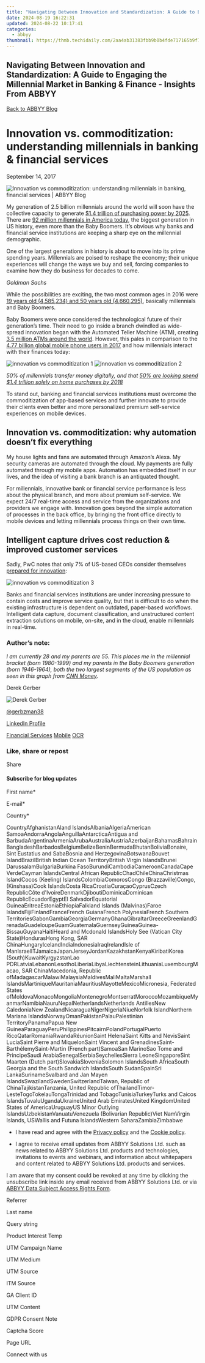 ```yaml
---
title: "Navigating Between Innovation and Standardization: A Guide to Engaging the Millennial Market in Banking & Finance - Insights From ABBYY"
date: 2024-08-19 16:22:31
updated: 2024-08-22 10:17:41
categories:
  - abbyy
thumbnail: https://thmb.techidaily.com/2aa4ab31383fbb9b0b4fde717165b9f7119026d37948432465f45718cb2abd14.jpg
---
```


## Navigating Between Innovation and Standardization: A Guide to Engaging the Millennial Market in Banking & Finance - Insights From ABBYY

[Back to ABBYY Blog](https://tools.techidaily.com/abbyy/products/)

# Innovation vs. commoditization: understanding millennials in banking & financial services

September 14, 2017

![Innovation vs commoditization: understanding millennials in banking, financial services | ABBYY Blog](https://static2.abbyy.com/abbyycommedia/25409/8704e_cropblog-copy.png) 

My generation of 2.5 billion millennials around the world will soon have the collective capacity to generate [$1.4 trillion of purchasing power by 2025](https://www.slideshare.net/micnews/millennial-disruption-insights-2015). There are [92 million millennials in America today](http://www.goldmansachs.com/our-thinking/pages/millennials/), the biggest generation in US history, even more than the Baby Boomers. It’s obvious why banks and financial service institutions are keeping a sharp eye on the millennial demographic.

One of the largest generations in history is about to move into its prime spending years. Millennials are poised to reshape the economy; their unique experiences will change the ways we buy and sell, forcing companies to examine how they do business for decades to come.

_Goldman Sachs_

While the possibilities are exciting, the two most common ages in 2016 were [19 years old (4,585,234) and 50 years old (4,660,295)](https://factfinder.census.gov/faces/tableservices/jsf/pages/productview.xhtml?pid=PEP%5F2013%5FPEPALL6N&prodType=table), basically millennials and Baby Boomers.

Baby Boomers were once considered the technological future of their generation’s time. Their need to go inside a branch dwindled as wide-spread innovation began with the Automated Teller Machine (ATM), creating [3.5 million ATMs around the world](https://en.wikipedia.org/wiki/Automated%5Fteller%5Fmachine). However, this pales in comparison to the [4.77 billion global mobile phone users in 2017](https://www.statista.com/statistics/274774/forecast-of-mobile-phone-users-worldwide/) and how millennials interact with their finances today:

![innovation vs commoditization 1](https://static1.abbyy.com/abbyycommedia/25235/innovation-vs-commoditization-1.png) ![innovation vs commoditization 2](https://static1.abbyy.com/abbyycommedia/25236/innovation-vs-commoditization-2.png)

_50% of millennials transfer money digitally, and that_ [_50% are looking spend $1.4 trillion solely on home purchases by 2018_](http://gi.guggenheiminvestments.com/GuggenheimInvestments/media/pdf/The-Rise-of-the-Millennials-Sales-Idea.pdf)

To stand out, banking and financial services institutions must overcome the commoditization of app-based services and further innovate to provide their clients even better and more personalized premium self-service experiences on mobile devices.

## Innovation vs. commoditization: why automation doesn’t fix everything

My house lights and fans are automated through Amazon’s Alexa. My security cameras are automated through the cloud. My payments are fully automated through my mobile apps. Automation has embedded itself in our lives, and the idea of visiting a bank branch is an antiquated thought.

For millennials, innovative bank or financial service performance is less about the physical branch, and more about premium self-service. We expect 24/7 real-time access and service from the organizations and providers we engage with. Innovation goes beyond the simple automation of processes in the back office, by bringing the front office directly to mobile devices and letting millennials process things on their own time.

## Intelligent capture drives cost reduction & improved customer services

Sadly, PwC notes that only 7% of US-based CEOs consider themselves [prepared for innovation](https://twitter.com/JimMarous/status/903317465085726720):

![innovation vs commoditization 3](https://static1.abbyy.com/abbyycommedia/25237/innovation-vs-commoditization-3-1024x688.jpg)

Banks and financial services institutions are under increasing pressure to contain costs and improve service quality, but that is difficult to do when the existing infrastructure is dependent on outdated, paper-based workflows. Intelligent data capture, document classification, and unstructured content extraction solutions on mobile, on-site, and in the cloud, enable millennials in real-time.

### Author’s note:

_I am currently 28 and my parents are 55\. This places me in the millennial bracket (born 1980-1999) and my parents in the Baby Boomers generation (born 1946-1964), both the two largest segments of the US population as seen in this graph from [CNN Money](http://money.cnn.com/interactive/economy/diversity-millennials-boomers/)._

Derek Gerber

![Derek Gerber](https://static1.abbyy.com/abbyycommedia/25239/derek-gerber.jpg)

[@gerbzman38](https://twitter.com/gerbzman38)

[LinkedIn Profile](https://www.linkedin.com/in/derekgerber/)

[Financial Services](https://tools.techidaily.com/abbyy/products/) [Mobile](https://tools.techidaily.com/abbyy/products/) [OCR](https://tools.techidaily.com/abbyy/products/) 

### Like, share or repost

Share 

#### Subscribe for blog updates

First name\*

E-mail\*

Сountry\*

СountryAfghanistanAland IslandsAlbaniaAlgeriaAmerican SamoaAndorraAngolaAnguillaAntarcticaAntigua and BarbudaArgentinaArmeniaArubaAustraliaAustriaAzerbaijanBahamasBahrainBangladeshBarbadosBelgiumBelizeBeninBermudaBhutanBoliviaBonaire, Sint Eustatius and SabaBosnia and HerzegovinaBotswanaBouvet IslandBrazilBritish Indian Ocean TerritoryBritish Virgin IslandsBrunei DarussalamBulgariaBurkina FasoBurundiCambodiaCameroonCanadaCape VerdeCayman IslandsCentral African RepublicChadChileChinaChristmas IslandCocos (Keeling) IslandsColombiaComorosCongo (Brazzaville)Congo, (Kinshasa)Cook IslandsCosta RicaCroatiaCuraçaoCyprusCzech RepublicCôte d'IvoireDenmarkDjiboutiDominicaDominican RepublicEcuadorEgyptEl SalvadorEquatorial GuineaEritreaEstoniaEthiopiaFalkland Islands (Malvinas)Faroe IslandsFijiFinlandFranceFrench GuianaFrench PolynesiaFrench Southern TerritoriesGabonGambiaGeorgiaGermanyGhanaGibraltarGreeceGreenlandGrenadaGuadeloupeGuamGuatemalaGuernseyGuineaGuinea-BissauGuyanaHaitiHeard and Mcdonald IslandsHoly See (Vatican City State)HondurasHong Kong, SAR ChinaHungaryIcelandIndiaIndonesiaIraqIrelandIsle of ManIsraelITJamaicaJapanJerseyJordanKazakhstanKenyaKiribatiKorea (South)KuwaitKyrgyzstanLao PDRLatviaLebanonLesothoLiberiaLibyaLiechtensteinLithuaniaLuxembourgMacao, SAR ChinaMacedonia, Republic ofMadagascarMalawiMalaysiaMaldivesMaliMaltaMarshall IslandsMartiniqueMauritaniaMauritiusMayotteMexicoMicronesia, Federated States ofMoldovaMonacoMongoliaMontenegroMontserratMoroccoMozambiqueMyanmarNamibiaNauruNepalNetherlandsNetherlands AntillesNew CaledoniaNew ZealandNicaraguaNigerNigeriaNiueNorfolk IslandNorthern Mariana IslandsNorwayOmanPakistanPalauPalestinian TerritoryPanamaPapua New GuineaParaguayPeruPhilippinesPitcairnPolandPortugalPuerto RicoQatarRomaniaRwandaRéunionSaint HelenaSaint Kitts and NevisSaint LuciaSaint Pierre and MiquelonSaint Vincent and GrenadinesSaint-BarthélemySaint-Martin (French part)SamoaSan MarinoSao Tome and PrincipeSaudi ArabiaSenegalSerbiaSeychellesSierra LeoneSingaporeSint Maarten (Dutch part)SlovakiaSloveniaSolomon IslandsSouth AfricaSouth Georgia and the South Sandwich IslandsSouth SudanSpainSri LankaSurinameSvalbard and Jan Mayen IslandsSwazilandSwedenSwitzerlandTaiwan, Republic of ChinaTajikistanTanzania, United Republic ofThailandTimor-LesteTogoTokelauTongaTrinidad and TobagoTunisiaTurkeyTurks and Caicos IslandsTuvaluUgandaUkraineUnited Arab EmiratesUnited KingdomUnited States of AmericaUruguayUS Minor Outlying IslandsUzbekistanVanuatuVenezuela (Bolivarian Republic)Viet NamVirgin Islands, USWallis and Futuna IslandsWestern SaharaZambiaZimbabwe

* I have read and agree with the [Privacy policy](https://tools.techidaily.com/abbyy/products/) and the [Cookie policy](https://tools.techidaily.com/abbyy/products/).

* I agree to receive email updates from ABBYY Solutions Ltd. such as news related to ABBYY Solutions Ltd. products and technologies, invitations to events and webinars, and information about whitepapers and content related to ABBYY Solutions Ltd. products and services.  
    
I am aware that my consent could be revoked at any time by clicking the unsubscribe link inside any email received from ABBYY Solutions Ltd. or via [ABBYY Data Subject Access Rights Form](https://tools.techidaily.com/abbyy/products/).

Referrer

Last name

Query string

Product Interest Temp

UTM Campaign Name

UTM Medium

UTM Source

ITM Source

GA Client ID

UTM Content

GDPR Consent Note

Captcha Score

Page URL

Connect with us

<ins class="adsbygoogle"
     style="display:block"
     data-ad-format="autorelaxed"
     data-ad-client="ca-pub-7571918770474297"
     data-ad-slot="1223367746"></ins>



<ins class="adsbygoogle"
     style="display:block"
     data-ad-client="ca-pub-7571918770474297"
     data-ad-slot="8358498916"
     data-ad-format="auto"
     data-full-width-responsive="true"></ins>
